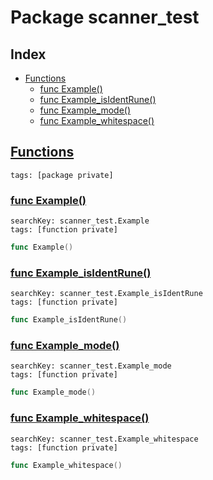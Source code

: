 # Package scanner_test

## Index

* [Functions](#func)
    * [func Example()](#Example)
    * [func Example_isIdentRune()](#Example_isIdentRune)
    * [func Example_mode()](#Example_mode)
    * [func Example_whitespace()](#Example_whitespace)


## <a id="func" href="#func">Functions</a>

```
tags: [package private]
```

### <a id="Example" href="#Example">func Example()</a>

```
searchKey: scanner_test.Example
tags: [function private]
```

```Go
func Example()
```

### <a id="Example_isIdentRune" href="#Example_isIdentRune">func Example_isIdentRune()</a>

```
searchKey: scanner_test.Example_isIdentRune
tags: [function private]
```

```Go
func Example_isIdentRune()
```

### <a id="Example_mode" href="#Example_mode">func Example_mode()</a>

```
searchKey: scanner_test.Example_mode
tags: [function private]
```

```Go
func Example_mode()
```

### <a id="Example_whitespace" href="#Example_whitespace">func Example_whitespace()</a>

```
searchKey: scanner_test.Example_whitespace
tags: [function private]
```

```Go
func Example_whitespace()
```

